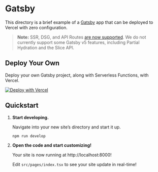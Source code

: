 # Gatsby

This directory is a brief example of a [Gatsby](https://www.gatsbyjs.org/) app that can be deployed to Vercel with zero configuration.

> **Note:** SSR, DSG, and API Routes [are now supported](https://vercel.com/changelog/improved-support-for-gatsby-sites). We do not currently support some Gatsby v5 features, including Partial Hydration and the Slice API.

## Deploy Your Own

Deploy your own Gatsby project, along with Serverless Functions, with Vercel.

[![Deploy with Vercel](https://vercel.com/button)](portfolio-rudneva-viktoriia.vercel.app)


## Quickstart

1.  **Start developing.**

    Navigate into your new site’s directory and start it up.

    ```shell
    npm run develop
    ```

2.  **Open the code and start customizing!**

    Your site is now running at http://localhost:8000!

    Edit `src/pages/index.tsx` to see your site update in real-time!

